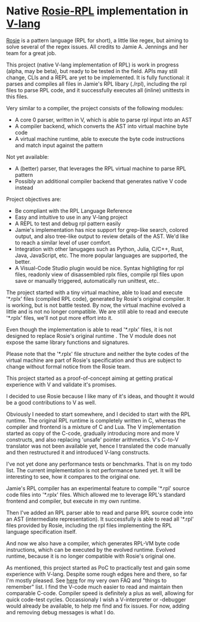 # Native [Rosie-RPL](https://rosie-lang.org/) implementation in [V-lang](https://vlang.io)

[Rosie](https://rosie-lang.org/) is a pattern language (RPL for short), a little like
regex, but aiming to solve several of the regex issues. All credits to Jamie A. Jennings
and her team for a great job.

This project (native V-lang implementation of RPL) is work in progress (alpha, may be beta),
but ready to be tested in the field. APIs may still change, CLIs and a REPL are yet to be implemented.
It is fully functional: it parses and compiles all files in Jamie's RPL libary (./rpl), including
the rpl files to parse RPL code, and it successfully executes all (inline) unittests in this files.

Very similar to a compiler, the project consists of the following modules:
- A core 0 parser, written in V, which is able to parse rpl input into an AST
- A compiler backend, which converts the AST into virtual machine byte code
- A virtual machine runtime, able to execute the byte code instructions and match input against the pattern

Not yet available:
- A (better) parser, that leverages the RPL virtual machine to parse RPL pattern
- Possibly an additional compiler backend that generates native V code instead

Project objectives are:
- Be compliant with the RPL Language Reference
- Easy and intuitive to use in any V-lang project
- A REPL to test and debug rpl pattern easily
- Jamie's implementation has nice support for grep-like search, colored output, and also tree-like output
  to review details of the AST. We'd like to reach a similar level of user comfort.
- Integration with other lanugages such as Python, Julia, C/C++, Rust, Java, JavaScript, etc.
  The more popular languages are supported, the better.
- A Visual-Code Studio plugin would be nice. Syntax highligting for rpl files, readonly view of
  disassembled rplx files, compile rpl files upon save or manually triggered, automatically run
  unittest, etc..

The project started with a tiny virtual machine, able to load and execute '\*.rplx' files
(compiled RPL code), generated by Rosie's original compiler. It is working, but is not battle tested.
By now, the virtual machine evolved a little and is not no longer compatible. We are
still able to read and execute '\*.rplx' files, we'll not put more effort into it.

Even though the implementation is able to read '\*.rplx' files, it is not designed to replace
Rosie's original runtime . The V module does not expose the same library functions and signatures.

Please note that the '\*.rplx' file structure and neither the byte codes of the virtual
machine are part of Rosie's specification and thus are subject to change without
formal notice from the Rosie team.

This project started as a proof-of-concept aiming at getting pratical experience with V
and validate it's promises.

I decided to use Rosie because I like many of it's ideas, and thought it would be a good
contributions to V as well.

Obviously I needed to start somewhere, and I decided to start with the RPL runtime. The original
RPL runtime is completely written in C, whereas the compiler and frontend is a mixture of C and Lua.
The V implementation started as copy of the C-code, gradually introducing more and more V constructs,
and also replacing 'unsafe' pointer arithmetics. V's C-to-V translator was not been available yet,
hence I translated the code manually and then restructured it and introduced V-lang constructs.

I've not yet done any performance tests or benchmarks. That is on my todo list. The current implementation
is not performance tuned yet. It will be interesting to see, how it compares to the original one.

Jamie's RPL compiler has an experimental feature to compile '\*.rpl' source code files into '*.rplx' files.
Which allowed me to leverage RPL's standard frontend and compiler, but execute in my own runtime.

Then I've added an RPL parser able to read and parse RPL source code into an AST (intermediate representation). It
successfully is able to read all '\*.rpl' files provided by Rosie, including the rpl files implementing the RPL language
specification itself.

And now we also have a compiler, which generates RPL-VM byte code instructions, which can be executed
by the evolved runtime. Evolved runtime, because it is no longer compatible with Rosie's original one.

As mentioned, this project started as PoC to practically test and gain some experience with V-lang.
Despite some rough edges here and there, so far I'm mostly pleased. See [here](https://github.com/jdonnerstag/vlang-lessons-learnt/wiki)
for my very own FAQ and "things to remember" list. I find the V-code much easier to read and maintain
then comparable C-code. Compiler speed is definitely a plus as well, allowing for quick code-test cycles.
Occassionaly I wish a V-interpreter or -debugger would already be available, to help me find and fix
issues. For now, adding and removing debug messages is what I do.
